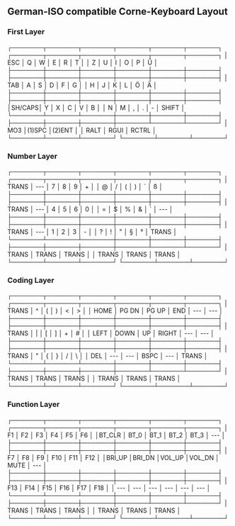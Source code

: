 ## German-ISO compatible Corne-Keyboard Layout

### First Layer
┌───────┬───────┬───────┬───────┬───────┬───────┐   ┌───────┬───────┬───────┬───────┬───────┬───────┐
│  ESC  │   Q   │   W   │   E   │   R   │   T   │   │   Z   │   U   │   I   │   O   │   P   │   Ü   │
├───────┼───────┼───────┼───────┼───────┼───────┤   ├───────┼───────┼───────┼───────┼───────┼───────┤
│  TAB  │   A   │   S   │   D   │   F   │   G   │   │   H   │   J   │   K   │   L   │   Ö   │   Ä   │
├───────┼───────┼───────┼───────┼───────┼───────┤   ├───────┼───────┼───────┼───────┼───────┼───────┤
│SH/CAPS│   Y   │   X   │   C   │   V   │   B   │   │   N   │   M   │   ,   │   .   │   -   │ SHIFT │
└───────┴───────┴───────┼───────┼───────┼───────┤   ├───────┼───────┼───────┼───────┴───────┴───────┘
                        │  MO3  │(1)SPC │(2)ENT │   │ RALT  │ RGUI  │ RCTRL │
                        └───────┴───────┴───────┘   └───────┴───────┴───────┘

### Number Layer
┌───────┬───────┬───────┬───────┬───────┬───────┐   ┌───────┬───────┬───────┬───────┬───────┬───────┐
│ TRANS │  ---  │   7   │   8   │   9   │   +   │   │   @   │   /   │   (   │   )   │   ´   │   ß   │
├───────┼───────┼───────┼───────┼───────┼───────┤   ├───────┼───────┼───────┼───────┼───────┼───────┤
│ TRANS │  ---  │   4   │   5   │   6   │   0   │   │   =   │   $   │   %   │   &   │   `   │  ---  │
├───────┼───────┼───────┼───────┼───────┼───────┤   ├───────┼───────┼───────┼───────┼───────┼───────┤
│ TRANS │  ---  │   1   │   2   │   3   │   -   │   │   ?   │   !   │   "   │   §   │   °   │ TRANS │
└───────┴───────┴───────┼───────┼───────┼───────┤   ├───────┼───────┼───────┼───────┴───────┴───────┘
                        │ TRANS │ TRANS │ TRANS │   │ TRANS │ TRANS │ TRANS │
                        └───────┴───────┴───────┘   └───────┴───────┴───────┘

### Coding Layer
┌───────┬───────┬───────┬───────┬───────┬───────┐   ┌───────┬───────┬───────┬───────┬───────┬───────┐
│ TRANS │   ^   │   (   │   )   │   <   │   >   │   │ HOME  │ PG DN │ PG UP │  END  │  ---  │  ---  │
├───────┼───────┼───────┼───────┼───────┼───────┤   ├───────┼───────┼───────┼───────┼───────┼───────┤
│ TRANS │   |   │   [   │   ]   │   +   │   #   │   │  LEFT │ DOWN  │  UP   │ RIGHT │  ---  │  ---  │
├───────┼───────┼───────┼───────┼───────┼───────┤   ├───────┼───────┼───────┼───────┼───────┼───────┤
│ TRANS │   "   │   {   │   }   │   /   │   \   │   │  DEL  │  ---  │  ---  │ BSPC  │  ---  │ TRANS │
└───────┴───────┴───────┼───────┼───────┼───────┤   ├───────┼───────┼───────┼───────┴───────┴───────┘
                        │ TRANS │ TRANS │ TRANS │   │ TRANS │ TRANS │ TRANS │
                        └───────┴───────┴───────┘   └───────┴───────┴───────┘

### Function Layer
┌───────┬───────┬───────┬───────┬───────┬───────┐   ┌───────┬───────┬───────┬───────┬───────┬───────┐
│  F1   │  F2   │  F3   │  F4   │  F5   │  F6   │   │BT_CLR │ BT_0  │ BT_1  │ BT_2  │ BT_3  │  ---  │
├───────┼───────┼───────┼───────┼───────┼───────┤   ├───────┼───────┼───────┼───────┼───────┼───────┤
│  F7   │  F8   │  F9   │  F10  │  F11  │  F12  │   │BRI_UP │BRI_DN │VOL_UP │VOL_DN │ MUTE  │  ---  │
├───────┼───────┼───────┼───────┼───────┼───────┤   ├───────┼───────┼───────┼───────┼───────┼───────┤
│  F13  │  F14  │  F15  │  F16  │  F17  │  F18  │   │  ---  │  ---  │  ---  │  ---  │  ---  │  ---  │
└───────┴───────┴───────┼───────┼───────┼───────┤   ├───────┼───────┼───────┼───────┴───────┴───────┘
                        │ TRANS │ TRANS │ TRANS │   │ TRANS │ TRANS │ TRANS │
                        └───────┴───────┴───────┘   └───────┴───────┴───────┘
